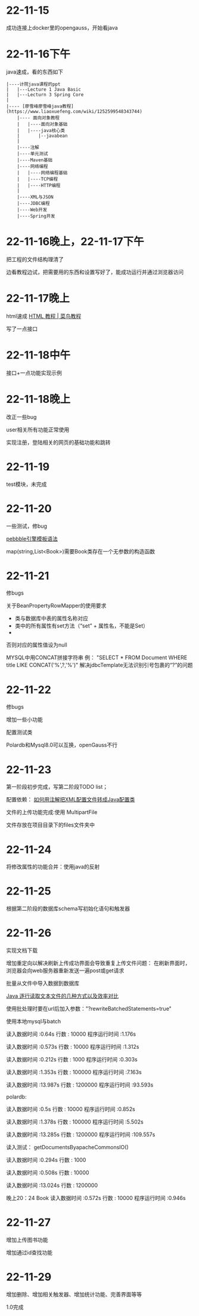 # 22-11-15

成功连接上docker里的opengauss，开始看java

# 22-11-16下午

java速成，看的东西如下

    |----计院java课程的ppt
    |   |---Lecture 1 Java Basic
    |   |---Lecturn 3 Spring Core
    |
    |---- [廖雪峰廖雪峰java教程](https://www.liaoxuefeng.com/wiki/1252599548343744)
        |---- 面向对象教程
        |   |----面向对象基础    
        |   |----java核心类
        |       |--javabean
        |    
        |----注解
        |----单元测试
        |----Maven基础
        |----网络编程
        |   |----网络编程基础
        |   |----TCP编程
        |   |----HTTP编程
        |
        |----XML与JSON
        |----JDBC编程
        |----Web开发
        |----Spring开发

# 22-11-16晚上，22-11-17下午

把工程的文件结构理清了

边看教程边试，把需要用的东西和设置写好了，能成功运行并通过浏览器访问

# 22-11-17晚上

html速成
    [HTML 教程 | 菜鸟教程](https://www.runoob.com/html/html-tutorial.html)

写了一点接口

# 22-11-18中午

接口+一点功能实现示例

# 22-11-18晚上

改正一些bug

user相关所有功能正常使用

实现注册，登陆相关的网页的基础功能和跳转

# 22-11-19

test模块，未完成

# 22-11-20

一些测试，修bug

[pebbble引擎模板语法](https://pebbletemplates.io/wiki/guide/basic-usage/)

map(string,List\<Book\>)需要Book类存在一个无参数的构造函数

# 22-11-21

修bugs

关于BeanPropertyRowMapper的使用要求

- 类与数据库中表的属性名称对应
- 类中的所有属性有set方法（“set” + 属性名，不能是Set）
- 
否则对应的属性值设为null

MYSQL中用CONCAT拼接字符串
例：
"SELECT * FROM Document WHERE title LIKE CONCAT(\'%\',?,\'%\')"
解决jdbcTemplate无法识别引号包裹的“?”的问题

# 22-11-22

修bugs

增加一些小功能

配置测试类

Polardb和Mysql8.0可以互换，openGauss不行


# 22-11-23

第一阶段初步完成，写第二阶段TODO list；

配置依赖：
[如何用注解把XML配置文件转成Java配置类](https://blog.csdn.net/u013586483/article/details/109761709)

文件的上传功能完成:使用 MultipartFile

文件存放在项目目录下的files文件夹中

# 22-11-24

将修改属性的功能合并：使用java的反射

# 22-11-25

根据第二阶段的数据库schema写初始化语句和触发器

# 22-11-26

实现文档下载

增加重定向以解决刷新上传成功界面会导致重复上传文件问题：
在刷新界面时，浏览器会向web服务器重新发送一遍post或get请求

批量从文件中导入数据到数据库

[Java 逐行读取文本文件的几种方式以及效率对比](https://blog.diqigan.cn/posts/java-read-file-by-line.html)

使用批处理时要在url后加入参数："?rewriteBatchedStatements=true"

使用本地mysql与batch

读入数据时间  :0.64s
行数 : 10000
程序运行时间  :1.176s

读入数据时间  :0.573s
行数 : 10000
程序运行时间  :1.312s

读入数据时间  :0.212s
行数 : 1000
程序运行时间  :0.303s

读入数据时间  :1.353s
行数 : 100000
程序运行时间  :7.163s

读入数据时间  :13.987s
行数 : 1200000
程序运行时间  :93.593s

polardb:

读入数据时间  :0.5s
行数 : 10000
程序运行时间  :0.852s

读入数据时间  :1.378s
行数 : 100000
程序运行时间  :5.502s

读入数据时间  :13.285s
行数 : 1200000
程序运行时间  :109.557s


读入测试：
getDocumentsByapacheCommonsIO()

读入数据时间  :0.294s
行数 : 1000

读入数据时间  :0.508s
行数 : 10000

读入数据时间  :13.024s
行数 : 1200000

晚上20：24
Book
读入数据时间  :0.572s
行数 : 10000
程序运行时间  :0.946s


# 22-11-27

增加上传图书功能

增加通过id查找功能

# 22-11-29

增加删除、增加相关触发器、增加统计功能、完善界面等等

1.0完成

